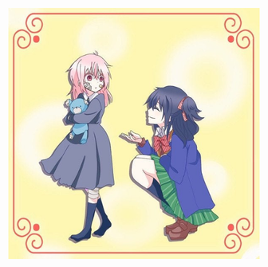 [![Greeting](https://github.com/JonathanSum/JonathanSum/blob/master/112.jpg?raw=true)](https://github.com/JonathanSum/)
